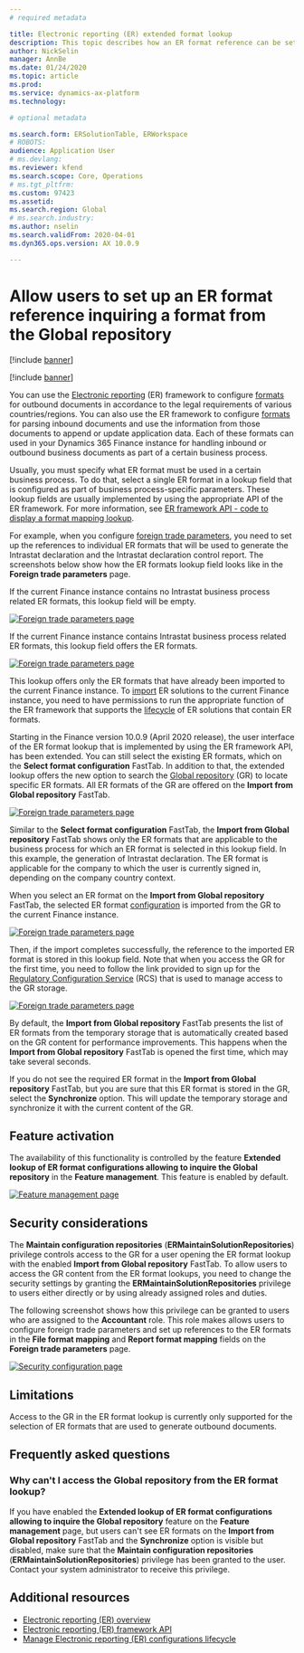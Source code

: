 ```yaml
---
# required metadata

title: Electronic reporting (ER) extended format lookup
description: This topic describes how an ER format reference can be set up in the ER format lookup when the required format is stored in the Global repository.
author: NickSelin
manager: AnnBe
ms.date: 01/24/2020
ms.topic: article
ms.prod: 
ms.service: dynamics-ax-platform
ms.technology: 

# optional metadata

ms.search.form: ERSolutionTable, ERWorkspace
# ROBOTS: 
audience: Application User
# ms.devlang: 
ms.reviewer: kfend
ms.search.scope: Core, Operations
# ms.tgt_pltfrm: 
ms.custom: 97423
ms.assetid: 
ms.search.region: Global
# ms.search.industry: 
ms.author: nselin
ms.search.validFrom: 2020-04-01
ms.dyn365.ops.version: AX 10.0.9

---
```


# Allow users to set up an ER format reference inquiring a format from the Global repository

[!include [banner](../includes/banner.md)]

[!include [banner](../includes/preview-banner.md)]

You can use the [Electronic reporting](general-electronic-reporting.md) (ER) framework to configure 
[formats](general-electronic-reporting.md#FormatComponentOutbound) for outbound documents in accordance to the legal requirements of various countries/regions. You can also use the ER framework to configure [formats](general-electronic-reporting.md#FormatComponentInbound) for parsing inbound documents and use the information from those documents to append or update application data. Each of these formats can used in your Dynamics 365 Finance instance for handling inbound or outbound business documents as part of a certain business process. 

Usually, you must specify what ER format must be used in a certain business process. To do that, select a single ER format in a lookup field that is configured as part of business process-specific parameters. These lookup fields are usually implemented by using the appropriate API of the ER framework. For more information, see [ER framework API - code to display a format mapping lookup](er-apis-app73.md#code-to-display-a-format-mapping-lookup).

For example, when you configure [foreign trade 
parameters](https://docs.microsoft.com/dynamics365/finance/localizations/emea-intrastat#set-up-foreign-trade-parameters),
you need to set up the references to individual ER formats that will be used to generate the Intrastat declaration and the Intrastat declaration control report. The screenshots below show how the ER formats lookup field looks like in the **Foreign trade parameters** page.

If the current Finance instance contains no Intrastat business process related ER formats, this lookup field will be empty.

[![Foreign trade parameters page](./media/ER-ExtLookup-Lookup1.gif)](./media/ER-ExtLookup-Lookup1.gif)

If the current Finance instance contains Intrastat business process related ER formats, this lookup field offers the ER formats.

[![Foreign trade parameters page](./media/ER-ExtLookup-Lookup2.png)](./media/ER-ExtLookup-Lookup2.png)

This lookup offers only the ER formats that have already been imported to the current Finance instance. To
[import](./tasks/er-import-configuration-lifecycle-services.md) ER solutions to the current Finance instance, you need to have permissions to run the appropriate function of the ER framework that supports the [lifecycle](general-electronic-reporting-manage-configuration-lifecycle.md) of ER solutions that contain ER formats.

Starting in the Finance version 10.0.9 (April 2020 release), the user interface of the ER format lookup that is implemented by using the ER framework API, has been extended. You can still select the existing ER formats, which on the **Select format configuration** FastTab. In addition to that, the extended lookup offers the new option to search the [Global repository](rcs-global-repository-overview.md) (GR) to locate specific ER formats. All ER formats of the GR are offered on the **Import from Global repository** FastTab.

[![Foreign trade parameters page](./media/ER-ExtLookup-Lookup3.png)](./media/ER-ExtLookup-Lookup3.png)

Similar to the **Select format configuration** FastTab, the **Import from Global repository** FastTab shows only the ER formats that are applicable to the business process for which an ER format is selected in this lookup field. In this example, the generation of Intrastat declaration. The ER format is applicable for the company to which the user is currently signed in, depending on the company country context.

When you select an ER format on the **Import from Global repository** FastTab, the selected ER format
[configuration](general-electronic-reporting.md#Configuration) is imported from the GR to the current Finance instance.

[![Foreign trade parameters page](./media/ER-ExtLookup-FormatImport.png)](./media/ER-ExtLookup-FormatImport.png)

Then, if the import completes successfully, the reference to the imported ER format is stored in this lookup field. Note that when you access the GR for the first time, you need to follow the link provided to sign up for the [Regulatory Configuration Service](https://aka.ms/rcs) (RCS) that is used to manage access to the GR storage.

[![Foreign trade parameters page](./media/ER-ExtLookup-RepoSignUp.png)](./media/ER-ExtLookup-RepoSignUp.png)

By default, the **Import from Global repository** FastTab presents the list of ER formats from the temporary storage that is automatically created based on the GR content for performance improvements. This happens when the **Import from
Global repository** FastTab is opened the first time, which may take several seconds.

If you do not see the required ER format in the **Import from Global repository** FastTab, but you are sure that this ER format is stored in the GR, select the **Synchronize** option. This will update the temporary storage and synchronize it with the current content of the GR.

## Feature activation

The availability of this functionality is controlled by the feature **Extended lookup of ER format configurations allowing to inquire the Global repository** in the **Feature management**. This feature is enabled by default.

[![Feature management page](./media/ER-ExtLookup-FeatureMngt.png)](./media/ER-ExtLookup-FeatureMngt.png)

## Security considerations

The **Maintain configuration repositories** (**ERMaintainSolutionRepositories**) privilege controls access to the GR for a user opening the ER format lookup with the enabled **Import from Global repository** FastTab. To allow users to access the GR content from the ER format lookups, you need to change the security settings by granting the **ERMaintainSolutionRepositories** privilege to users either directly or by using already assigned roles and duties.

The following screenshot shows how this privilege can be granted to users who are assigned to the **Accountant** role. This role makes allows users to configure foreign trade parameters and set up references to the ER formats in the **File format mapping** and **Report format mapping** fields on the **Foreign trade parameters** page.

[![Security configuration page](./media/ER-ExtLookup-SecuritySetting.png)](./media/ER-ExtLookup-SecuritySetting.png)

## Limitations

Access to the GR in the ER format lookup is currently only supported for the selection of ER formats that are used to generate outbound documents.

## Frequently asked questions

### Why can't I access the Global repository from the ER format lookup?

If you have enabled the **Extended lookup of ER format configurations allowing to inquire the Global repository** feature on the **Feature management** page, but users can't see ER formats on the **Import from Global repository** FastTab and the **Synchronize** option is visible but disabled, make sure that the **Maintain configuration repositories** (**ERMaintainSolutionRepositories**) privilege has been granted to the user. Contact your system administrator to receive this privilege.

## Additional resources

- [Electronic reporting (ER) overview](general-electronic-reporting.md)
- [Electronic reporting (ER) framework API](er-apis-app73.md)
- [Manage Electronic reporting (ER) configurations lifecycle](general-electronic-reporting-manage-configuration-lifecycle.md)
